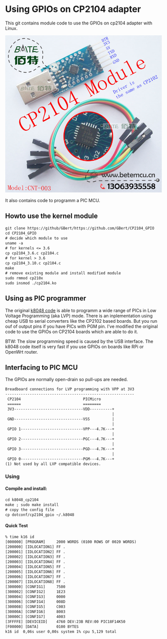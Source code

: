 Using GPIOs on CP2104 adapter
=============================
This git contains module code to use the GPIOs on cp2104 adapter with Linux.

![alt text](https://raw.githubusercontent.com/GBert/CP2104_GPIO/master/images/cp2104.jpg "cp2104")

It also contains code to programm a PIC MCU.

Howto use the kernel module
---------------------------
```
git clone https://github/GBert/https://github.com/GBert/CP2104_GPIO
cd CP2104_GPIO
# decide which module to use
uname -a
# for kernels <= 3.6
cp cp2104_3.6.c cp2104.c
# for kernel > 3.6
cp cp2104_3.10.c cp2104.c
make
# remove existing module and install modified module
sudo rmmod cp210x
sudo insmod ./cp2104.ko
```

Using as PIC programmer
-----------------------
The original [k8048 code](http://dev.kewl.org/k8048/Doc/) is able to programm a wide range of PICs 
in Low Voltage Programming (aka LVP) mode. There is an inplementation using cheap USB to serial
converters like the CP2102 based boards. But you run ouf of output pins if you have PICs with
PGM pin. I've modified the original code to use the GPIOs on CP2104 boards which are able to do it.

BTW: The slow programming speed is caused by the USB interface. The k8048 code itself is very
fast if you use GPIOs on boards like RPi or OpenWrt router.

Interfacing to PIC MCU
----------------------
The GPIOs are normally open-drain so pull-ups are needed.

``` 
Breadboard connections for LVP programming with VPP at 3V3
----------------------------------------------------------
 CP2104                            PICMicro
 ======                            ========
 3V3-------------------------------VDD----------+
                                                |
 GND-------------------------------VSS          |
                                                |
 GPIO 1----------------------------VPP---4.7K---+    
                                                |
 GPIO 2----------------------------PGC---4.7K---+    
                                                |
 GPIO 3----------------------------PGD---4.7K---+
                                                |
 GPIO 0----------------------------PGM---4.7K---+
(1) Not used by all LVP compatible devices.
```
### Using

#### Compile and install:
```
cd k8048_cp2104
make ; sudo make install
# copy the config file
cp dotconf/cp2104_gpio ~/.k8048
````

#### Quick Test
```
% time k16 id
[000000] [PROGRAM]     2000 WORDS (0100 ROWS OF 0020 WORDS)
[200000] [IDLOCATION1] FF .
[200001] [IDLOCATION2] FF .
[200002] [IDLOCATION3] FF .
[200003] [IDLOCATION4] FF .
[200004] [IDLOCATION5] FF .
[200005] [IDLOCATION6] FF .
[200006] [IDLOCATION7] FF .
[200007] [IDLOCATION8] FF .
[300000] [CONFIG1]     7500
[300002] [CONFIG2]     1E23
[300004] [CONFIG3]     0000
[300006] [CONFIG4]     008D
[300008] [CONFIG5]     C003
[30000A] [CONFIG6]     8003
[30000C] [CONFIG7]     4003
[3FFFFE] [DEVICEID]    4760 DEV:23B REV:00 PIC18F14K50
[F00000] [DATA]	       0100 BYTES
k16 id  0,06s user 0,00s system 1% cpu 5,129 total
```
